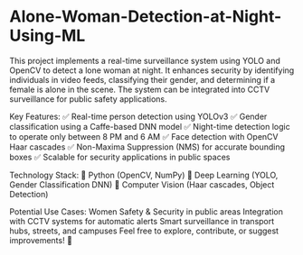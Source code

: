 # Alone-Woman-Detection-at-Night-Using-ML
This project implements a real-time surveillance system using YOLO and OpenCV to detect a lone woman at night. It enhances security by identifying individuals in video feeds, classifying their gender, and determining if a female is alone in the scene. The system can be integrated into CCTV surveillance for public safety applications.

Key Features:
✅ Real-time person detection using YOLOv3
✅ Gender classification using a Caffe-based DNN model
✅ Night-time detection logic to operate only between 8 PM and 6 AM
✅ Face detection with OpenCV Haar cascades
✅ Non-Maxima Suppression (NMS) for accurate bounding boxes
✅ Scalable for security applications in public spaces

Technology Stack:
🔹 Python (OpenCV, NumPy)
🔹 Deep Learning (YOLO, Gender Classification DNN)
🔹 Computer Vision (Haar cascades, Object Detection)

Potential Use Cases:
Women Safety & Security in public areas
Integration with CCTV systems for automatic alerts
Smart surveillance in transport hubs, streets, and campuses
Feel free to explore, contribute, or suggest improvements! 🚀

